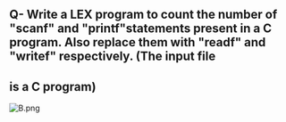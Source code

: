 ## Q- Write a LEX program to count the number of "scanf" and "printf"statements present in a C program. Also replace them with "readf" and "writef" respectively. (The input file
## is a C program) 

![B.png](https://github.com/Tan12d/Oracle-Database-Problems/assets/100254217/fb390b0e-be6b-49bd-a89d-fc52730f1e02)
